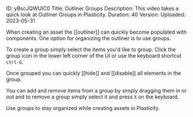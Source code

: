 ID: yBscJQWUIC0
Title: Outliner Groups
Description: This video takes a quick look at Outliner Groups in Plasticity.
Duration: 40
Version: 
Uploaded: 2023-05-31

When creating an asset the [[outliner]] can quickly become populated with components. One option for organizing the outliner is to use groups.

To create a group simply select the items you'd like to group. Click the group icon in the lower left corner of the UI or use the keyboard shortcut `ctrl-G`.

Once grouped you can quickly [[hide]] and [[disable]] all elements in the group.

You can add and remove items from a group by simply dragging them in or out and to remove a group simply select it and press `X` on the keyboard.

Use groups to stay organized while creating assets in Plasticity.
